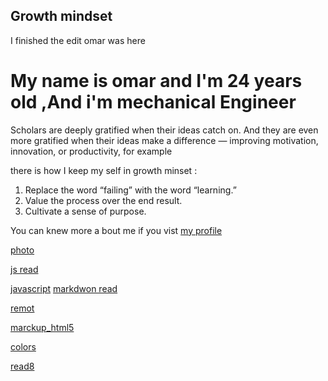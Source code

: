 ## Growth mindset

I finished the edit 
omar was here

# My name is **omar** and I'm 24 years old ,And i'm mechanical Engineer

Scholars are deeply gratified when their ideas catch on. And they are even more gratified when their ideas make a difference — improving motivation, innovation, or productivity, for example

there is how I keep my self in growth minset :

1. Replace the word “failing” with the word “learning.”
1. Value the process over the end result.
1. Cultivate a sense of purpose.


You can knew more a bout me if you vist [my profile](https://github.com/omar7100/peaky-blinders)


[photo](/*https://www.google.com/url?sa=i&source=images&cd=&ved=2ahUKEwiusInmsuTkAhXJyKQKHUfaCIMQjRx6BAgBEAQ&url=https%3A%2F%2Fen.businesstimes.cn%2Farticles%2F115734%2F20190723%2Fpeaky-blinders-season-5-release-date-set-for-august-with-tommy-shelbys-redemption.htm&psig=AOvVaw01BQiZUuiDxmz4Qa37hYqM&ust=1569240557433285/*)

[js read](js.md)

[javascript](read6.md)
[markdwon read](read1.md)

[remot](read3.md)


[marckup_html5](read4.md)

[colors](read5.md)

[read8](read8.md)











